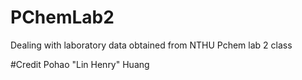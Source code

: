 # PChemLab2
Dealing with laboratory data obtained from NTHU Pchem lab 2 class

#Credit
Pohao "Lin Henry" Huang
